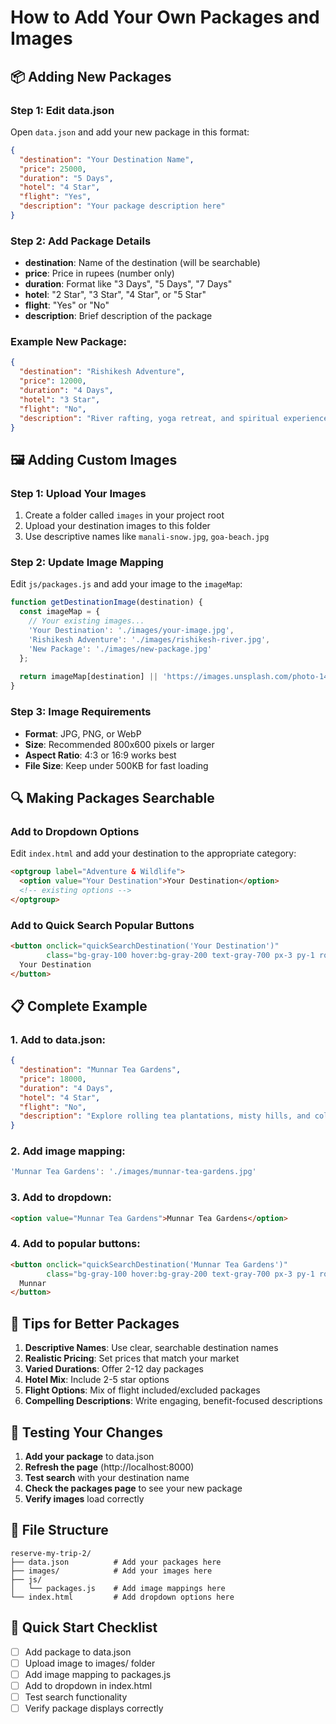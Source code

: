 # How to Add Your Own Packages and Images

## 📦 Adding New Packages

### Step 1: Edit data.json
Open `data.json` and add your new package in this format:

```json
{
  "destination": "Your Destination Name",
  "price": 25000,
  "duration": "5 Days",
  "hotel": "4 Star",
  "flight": "Yes",
  "description": "Your package description here"
}
```

### Step 2: Add Package Details
- **destination**: Name of the destination (will be searchable)
- **price**: Price in rupees (number only)
- **duration**: Format like "3 Days", "5 Days", "7 Days"
- **hotel**: "2 Star", "3 Star", "4 Star", or "5 Star"
- **flight**: "Yes" or "No"
- **description**: Brief description of the package

### Example New Package:
```json
{
  "destination": "Rishikesh Adventure",
  "price": 12000,
  "duration": "4 Days",
  "hotel": "3 Star",
  "flight": "No",
  "description": "River rafting, yoga retreat, and spiritual experience in the yoga capital"
}
```

## 🖼️ Adding Custom Images

### Step 1: Upload Your Images
1. Create a folder called `images` in your project root
2. Upload your destination images to this folder
3. Use descriptive names like `manali-snow.jpg`, `goa-beach.jpg`

### Step 2: Update Image Mapping
Edit `js/packages.js` and add your image to the `imageMap`:

```javascript
function getDestinationImage(destination) {
  const imageMap = {
    // Your existing images...
    'Your Destination': './images/your-image.jpg',
    'Rishikesh Adventure': './images/rishikesh-river.jpg',
    'New Package': './images/new-package.jpg'
  };
  
  return imageMap[destination] || 'https://images.unsplash.com/photo-1476514525535-07fb3b4ae5f1';
}
```

### Step 3: Image Requirements
- **Format**: JPG, PNG, or WebP
- **Size**: Recommended 800x600 pixels or larger
- **Aspect Ratio**: 4:3 or 16:9 works best
- **File Size**: Keep under 500KB for fast loading

## 🔍 Making Packages Searchable

### Add to Dropdown Options
Edit `index.html` and add your destination to the appropriate category:

```html
<optgroup label="Adventure & Wildlife">
  <option value="Your Destination">Your Destination</option>
  <!-- existing options -->
</optgroup>
```

### Add to Quick Search Popular Buttons
```html
<button onclick="quickSearchDestination('Your Destination')" 
        class="bg-gray-100 hover:bg-gray-200 text-gray-700 px-3 py-1 rounded-full text-sm transition">
  Your Destination
</button>
```

## 📋 Complete Example

### 1. Add to data.json:
```json
{
  "destination": "Munnar Tea Gardens",
  "price": 18000,
  "duration": "4 Days",
  "hotel": "4 Star",
  "flight": "No",
  "description": "Explore rolling tea plantations, misty hills, and colonial charm in Kerala's tea capital"
}
```

### 2. Add image mapping:
```javascript
'Munnar Tea Gardens': './images/munnar-tea-gardens.jpg'
```

### 3. Add to dropdown:
```html
<option value="Munnar Tea Gardens">Munnar Tea Gardens</option>
```

### 4. Add to popular buttons:
```html
<button onclick="quickSearchDestination('Munnar Tea Gardens')" 
        class="bg-gray-100 hover:bg-gray-200 text-gray-700 px-3 py-1 rounded-full text-sm transition">
  Munnar
</button>
```

## 🎯 Tips for Better Packages

1. **Descriptive Names**: Use clear, searchable destination names
2. **Realistic Pricing**: Set prices that match your market
3. **Varied Durations**: Offer 2-12 day packages
4. **Hotel Mix**: Include 2-5 star options
5. **Flight Options**: Mix of flight included/excluded packages
6. **Compelling Descriptions**: Write engaging, benefit-focused descriptions

## 🔧 Testing Your Changes

1. **Add your package** to data.json
2. **Refresh the page** (http://localhost:8000)
3. **Test search** with your destination name
4. **Check the packages page** to see your new package
5. **Verify images** load correctly

## 📁 File Structure
```
reserve-my-trip-2/
├── data.json          # Add your packages here
├── images/            # Add your images here
├── js/
│   └── packages.js    # Add image mappings here
└── index.html         # Add dropdown options here
```

## 🚀 Quick Start Checklist

- [ ] Add package to data.json
- [ ] Upload image to images/ folder
- [ ] Add image mapping to packages.js
- [ ] Add to dropdown in index.html
- [ ] Test search functionality
- [ ] Verify package displays correctly 